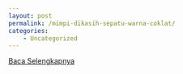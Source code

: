 ```yaml
---
layout: post
permalink: /mimpi-dikasih-sepatu-warna-coklat/
categories:
    - Uncategorized
---
```


[Baca Selengkapnya](/09)